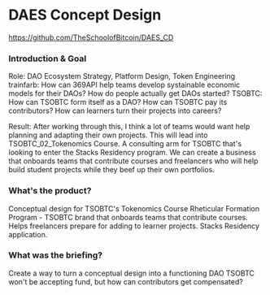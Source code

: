 # DAES Concept Design
https://github.com/TheSchoolofBitcoin/DAES_CD
### Introduction & Goal
Role: DAO Ecosystem Strategy, Platform Design, Token Engineering
trainfarb: How can 369API help teams develop systainable economic models for their DAOs? How do people actually get DAOs started?
TSOBTC: How can TSOBTC form itself as a DAO? How can TSOBTC pay its contributors? How can learners turn their projects into careers? 

Result: After working through this, I think a lot of teams would want help planning and adapting their own projects. 
This will lead into TSOBTC_02_Tokenomics Course. A consulting arm for TSOBTC that's looking to enter the Stacks Residency program. 
We can create a business that onboards teams that contribute courses and freelancers who will help build student projects while they beef up their own portfolios.

### What's the product?
Conceptual design for TSOBTC's Tokenomics Course
Rheticular Formation Program - TSOBTC brand that onboards teams that contribute courses. 
Helps freelancers prepare for adding to learner projects.
Stacks Residency application.

### What was the briefing?
Create a way to turn a conceptual design into a functioning DAO
TSOBTC won't be accepting fund, but how can contributors get compensated?
